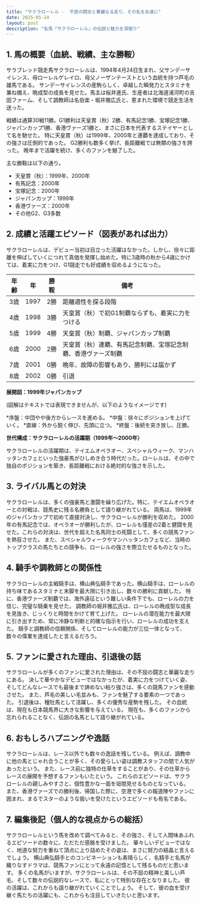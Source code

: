 ```yaml
---
title: "サクラローレル -  不屈の闘志と華麗なる走り、その名を永遠に"
date: 2025-05-24
layout: post
description: "名馬『サクラローレル』の伝説と魅力を深堀り"
---
```


## 1. 馬の概要（血統、戦績、主な勝鞍）

サラブレッド競走馬サクラローレルは、1994年4月24日生まれ、父サンデーサイレンス、母ローレルゲレイロ、母父ノーザンテーストという血統を持つ芦毛の雄馬である。  サンデーサイレンスの産駒らしく、卓越した瞬発力とスタミナを兼ね備え、晩成型の成長を見せた。馬主は桜井進氏、生産者は北海道浦河町の吉田ファーム、そして調教師は名伯楽・堀井雅広氏と、恵まれた環境で競走生活を送った。

戦績は通算30戦11勝。G1勝利は天皇賞（秋）2勝、有馬記念1勝、宝塚記念1勝、ジャパンカップ1勝、香港ヴァーズ1勝と、まさに日本を代表するステイヤーとして名を馳せた。  特に天皇賞（秋）は1999年、2000年と連覇を達成しており、その強さは圧倒的であった。  G2勝利も数多く挙げ、長距離戦では無類の強さを誇った。  晩年まで活躍を続け、多くのファンを魅了した。

主な勝鞍は以下の通り。

* 天皇賞（秋）：1999年、2000年
* 有馬記念：2000年
* 宝塚記念：2000年
* ジャパンカップ：1999年
* 香港ヴァーズ：2000年
* その他G2、G3多数


## 2. 成績と活躍エピソード（図表があれば出力）

サクラローレルは、デビュー当初は目立った活躍はなかった。しかし、徐々に距離を伸ばしていくにつれて真価を発揮し始めた。特に3歳時の秋から4歳にかけては、着実に力をつけ、G1競走でも好成績を収めるようになった。


| 年齢 | 年 | 勝鞍 | 備考 |
|---|---|---|---|
| 3歳 | 1997 | 2勝 | 距離適性を探る段階 |
| 4歳 | 1998 | 3勝 | 天皇賞（秋）で初G1制覇ならずも、着実に力をつける |
| 5歳 | 1999 | 4勝 | 天皇賞（秋）制覇、ジャパンカップ制覇 |
| 6歳 | 2000 | 2勝 | 天皇賞（秋）連覇、有馬記念制覇、宝塚記念制覇、香港ヴァーズ制覇 |
| 7歳 | 2001 | 0勝 |  晩年、故障の影響もあり、勝利には届かず |
| 8歳 | 2002 | 0勝 |  引退 |


**展開図：1999年ジャパンカップ**

(図解はテキストでは表現できませんが、以下のようなイメージです)

*序盤：中団やや後方からレースを進める。
*中盤：徐々にポジションを上げていく。
*直線：外から鋭く伸び、先頭に立つ。
*終盤：後続を突き放し、圧勝。

**世代構成：サクラローレルの活躍期（1999年～2000年）**

サクラローレルの活躍期は、テイエムオペラオー、スペシャルウィーク、マンハッタンカフェといった強豪馬がひしめき合う時代だった。ローレルは、その中で独自のポジションを築き、長距離戦における絶対的な強さを示した。


## 3. ライバル馬との対決

サクラローレルは、多くの強豪馬と激闘を繰り広げた。特に、テイエムオペラオーとの対戦は、競馬史に残る名勝負として語り継がれている。  両馬は、1999年のジャパンカップで初めて直接対決し、サクラローレルが勝利を収めた。  2000年の有馬記念では、オペラオーが勝利したが、ローレルも僅差の2着と健闘を見せた。これらの対決は、世代を超えた名馬同士の死闘として、多くの競馬ファンを熱狂させた。  また、スペシャルウィークやマンハッタンカフェなど、当時のトップクラスの馬たちとの競争も、ローレルの強さを際立たせるものとなった。


## 4. 騎手や調教師との関係性

サクラローレルの主戦騎手は、横山典弘騎手であった。横山騎手は、ローレルの持ち味であるスタミナと末脚を最大限に引き出し、数々の勝利に貢献した。  特に、香港ヴァーズ制覇では、海外遠征という難しい条件下でも、ローレルの力を信じ、完璧な騎乗を見せた。  調教師の堀井雅広氏は、ローレルの晩成型な成長を見抜き、じっくりと時間をかけて育て上げた。  ローレルの潜在能力を最大限に引き出すため、常に冷静な判断と的確な指示を行い、ローレルの成功を支えた。  騎手と調教師の信頼関係、そしてローレルの能力が三位一体となって、数々の偉業を達成したと言えるだろう。


## 5. ファンに愛された理由、引退後の話

サクラローレルが多くのファンに愛された理由は、その不屈の闘志と華麗な走りにある。  決して華やかなデビューではなかったが、着実に力をつけていく姿、そしてどんなレースでも最後まで諦めない粘り強さは、多くの競馬ファンを感動させた。  また、芦毛の美しい毛並みも、ファンを魅了する要素の一つであった。  引退後は、種牡馬として活躍し、多くの優秀な産駒を残した。  その血統は、現在も日本競馬界に大きな影響を与えている。  現在も、多くのファンから忘れられることなく、伝説の名馬として語り継がれている。


## 6. おもしろハプニングや逸話

サクラローレルは、レース以外でも数々の逸話を残している。  例えば、調教中に他の馬とじゃれ合うことが多く、その愛らしい姿は調教スタッフの間で人気があったという。  また、レース前に独特の仕草をすることがあり、その仕草からレースの展開を予想するファンもいたという。  これらのエピソードは、サクラローレルの親しみやすさと、個性豊かな一面を垣間見せるものとなっている。  また、香港ヴァーズでの勝利後、帰国した際に、空港で多くの報道陣やファンに囲まれ、まるでスターのような扱いを受けたというエピソードも有名である。


## 7. 編集後記（個人的な視点からの総括）

サクラローレルという馬を改めて調べてみると、その強さ、そして人間味あふれるエピソードの数々に、ただただ感銘を受けました。  華々しいデビューではなく、地道な努力を重ねて頂点に上り詰めたその姿は、まさに努力の結晶と言えるでしょう。  横山典弘騎手とのコンビネーションも素晴らしく、名騎手と名馬が織りなすドラマは、競馬ファンにとって永遠の記憶として残るものだと思います。  多くの名馬がいますが、サクラローレルは、その不屈の精神と美しい芦毛、そして数々の伝説的なレースで、私にとって特別な存在となりました。  彼の活躍は、これからも語り継がれていくことでしょう。  そして、彼の血を受け継ぐ馬たちの活躍にも、これからも注目していきたいと思います。
